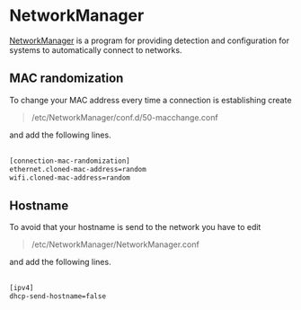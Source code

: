 # NetworkManager

[NetworkManager](https://wiki.gnome.org/Projects/NetworkManager) is a program for providing detection and configuration for systems to automatically connect to networks.

## MAC randomization

To change your MAC address every time a connection is establishing create 

>/etc/NetworkManager/conf.d/50-macchange.conf

and add the following lines.
<br></br>
```bash
[connection-mac-randomization]
ethernet.cloned-mac-address=random
wifi.cloned-mac-address=random
```

## Hostname

To avoid that your hostname is send to the network you have to edit
>/etc/NetworkManager/NetworkManager.conf

and add the following lines.
<br></br>
```bash
[ipv4]
dhcp-send-hostname=false
```